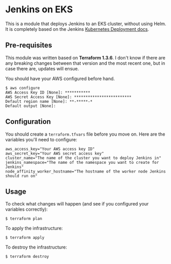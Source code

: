 # Jenkins on EKS
This is a module that deploys Jenkins to an EKS cluster, without using Helm. It is completely based on the Jenkins [Kubernetes Deployment docs](https://www.jenkins.io/doc/book/installing/kubernetes/).

## Pre-requisites
This module was written based on **Terraform 1.3.6**. I don't know if there are any breaking changes between that version and the most recent one, but in case there are, updates will ensue.

You should have your AWS configured before hand.

```
$ aws configure
AWS Access Key ID [None]: ***********
AWS Secret Access Key [None]: *************************
Default region name [None]: **-*****-*
Default output [None]:
```

## Configuration

You should create a `terraform.tfvars` file before you move on. Here are the variables you'll need to configure:

```
aws_access_key="Your AWS access key ID"
aws_secret_key="Your AWS secret access key"
cluster_name="The name of the cluster you want to deploy Jenkins in"
jenkins_namespace="The name of the namespace you want to create for Jenkins"
node_affinity_worker_hostname="The hostname of the worker node Jenkins should run on"
```

## Usage

To check what changes will happen (and see if you configured your variables correctly):
```
$ terraform plan
```

To apply the infrastructure:
```
$ terraform apply
```

To destroy the infrastructure:
```
$ terraform destroy
```